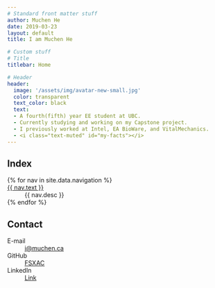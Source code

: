 ```yaml
---
# Standard front matter stuff
author: Muchen He
date: 2019-03-23
layout: default
title: I am Muchen He

# Custom stuff
# Title
titlebar: Home

# Header
header:
  image: '/assets/img/avatar-new-small.jpg'
  color: transparent
  text_color: black
  text:
  - A fourth(fifth) year EE student at UBC.
  - Currently studying and working on my Capstone project.
  - I previously worked at Intel, EA BioWare, and VitalMechanics.
  - <i class="text-muted" id="my-facts"></i>
---
```


## Index

<dl class="row dl-horizontal">
    {% for nav in site.data.navigation %}
    <dt class="col-md-2"><a href="{{ nav.url }}">{{ nav.text }}</a></dt>
    <dd class="col-md-10">{{ nav.desc }}</dd>
    {% endfor %}
</dl>

## Contact

<dl class="row dl-horizontal">
    <dt class="col-md-2">E-mail</dt>
    <dd class="col-md-10"><a href="mailto:i@muchen.ca">i@muchen.ca</a></dd>
    <dt class="col-md-2">GitHub</dt>
    <dd class="col-md-10"><a href="https://www.github.com/FSXAC">FSXAC</a></dd>
    <dt class="col-md-2">LinkedIn</dt>
    <dd class="col-md-10"><a href="https://www.linkedin.com/in/muchen-he-6a3716b3/">Link</a></dd>
</dl>

<script src="/assets/js/facts.js"></script>
<script>
makeRandomMessage('my-fact', 'my-facts')
</script>